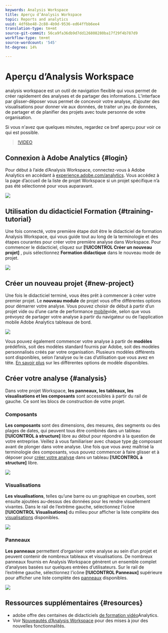 ```yaml
---
keywords: Analysis Workspace
title: Aperçu d’Analysis Workspace
topic: Reports and analytics
uuid: 4df6be48-2c88-4b9d-9536-ed64ffbb6ee4
translation-type: tm+mt
source-git-commit: 56ca9fa36db9d7dd126808280ba17f29f4b787d9
workflow-type: tm+mt
source-wordcount: '545'
ht-degree: 14%

---
```



# Aperçu d’Analysis Workspace

analysis workspace est un outil de navigation flexible qui vous permet de créer rapidement des analyses et de partager des informations. L’interface par glisser-déposer vous permet de concevoir votre analyse, d’ajouter des visualisations pour donner vie aux données, de traiter un jeu de données, de partager et de planifier des projets avec toute personne de votre organisation.

Si vous n&#39;avez que quelques minutes, regardez ce bref aperçu pour voir ce qui est possible.

>[!VIDEO](https://docs.adobe.com/content/help/en/analytics-learn/tutorials/analysis-workspace/analysis-workspace-basics/analysis-workspace-overview.html)

## Connexion à Adobe Analytics {#login}

Pour début à l’aide d’Analysis Workspace, connectez-vous à Adobe Analytics en accédant à [experience.adobe.com/analytics](http://experience.adobe.com/analytics). Vous accédez à la page d’accueil de la liste de projet Workspace si un projet spécifique n’a pas été sélectionné pour vous auparavant.

![](assets/login-analytics.png)

## Utilisation du didacticiel Formation {#training-tutorial}

Une fois connecté, votre première étape doit être le didacticiel de formation Analysis Workspace, qui vous guide tout au long de la terminologie et des étapes courantes pour créer votre première analyse dans Workspace. Pour commencer le didacticiel, cliquez sur **[!UICONTROL Créer un nouveau projet]** , puis sélectionnez **Formation didactique** dans le nouveau mode de projet.

![](assets/training-tutorial.png)

## Créer un nouveau projet {#new-project}

Une fois le didacticiel terminé, vous êtes prêt à commencer à créer votre premier projet. Le **nouveau module** de projet vous offre différentes options pour démarrer votre analyse. Vous pouvez choisir de début à partir d’un projet vide ou d’une carte de performance [mobile](https://docs.adobe.com/content/help/fr-FR/analytics/analyze/mobapp/curator.html)vide, selon que vous prévoyez de partager votre analyse à partir du navigateur ou de l’application mobile Adobe Analytics tableaux de bord.

![](assets/create-new-project.png)

Vous pouvez également commencer votre analyse à partir de **modèles** prédéfinis, soit des modèles standard fournis par Adobe, soit des modèles personnalisés créés par votre organisation. Plusieurs modèles différents sont disponibles, selon l’analyse ou le cas d’utilisation que vous avez en tête. [En savoir plus](https://docs.adobe.com/content/help/fr-FR/analytics/analyze/analysis-workspace/build-workspace-project/starter-projects.html) sur les différentes options de modèle disponibles.

## Créer votre analyse {#analysis}

Dans votre projet Workspace, **les panneaux, les tableaux, les visualisations et les composants** sont accessibles à partir du rail de gauche. Ce sont les blocs de construction de votre projet.

### Composants

**Les composants** sont des dimensions, des mesures, des segments ou des plages de dates, qui peuvent tous être combinés dans un tableau **[!UICONTROL à structure]** libre au début pour répondre à la question de votre entreprise. Veillez à vous familiariser avec chaque type [de](https://docs.adobe.com/content/help/fr-FR/analytics/analyze/analysis-workspace/components/analysis-workspace-components.html) composant avant de plonger dans votre analyse. Une fois que vous avez maîtrisé la terminologie des composants, vous pouvez commencer à faire glisser et à déposer pour [créer votre analyse](https://docs.adobe.com/content/help/en/analytics/analyze/analysis-workspace/build-workspace-project/t-freeform-project.html) dans un tableau **[!UICONTROL à structure]** libre.

![](assets/build-components.png)

### Visualisations

**Les visualisations**, telles qu’une barre ou un graphique en courbes, sont ensuite ajoutées au-dessus des données pour les rendre visuellement vivantes. Dans le rail de l’extrême gauche, sélectionnez l’icône **[!UICONTROL Visualisations]** du milieu pour afficher la liste complète des [visualisations](https://docs.adobe.com/content/help/fr-FR/analytics/analyze/analysis-workspace/visualizations/freeform-analysis-visualizations.html) disponibles.

![](assets/build-visualizations.png)

### Panneaux

**Les panneaux** permettent d’organiser votre analyse au sein d’un projet et peuvent contenir de nombreux tableaux et visualisations. De nombreux panneaux fournis en Analysis Workspace génèrent un ensemble complet d’analyses basées sur quelques entrées d’utilisateurs. Sur le rail de l’extrême gauche, sélectionnez l’icône **[!UICONTROL Panneaux]** supérieure pour afficher une liste complète des [panneaux](https://docs.adobe.com/content/help/en/analytics/analyze/analysis-workspace/panels/panels.html) disponibles.

![](assets/build-panels.png)

## Ressources supplémentaires {#resources}

* adobe offre des centaines de didacticiels [de formation vidéo](https://docs.adobe.com/content/help/en/analytics-learn/tutorials/overview.html)Analytics.
* Voir [Nouveautés d’Analysis Workspace](/help/analyze/analysis-workspace/new-features-in-analysis-workspace.md) pour des mises à jour des nouvelles fonctionnalités.
